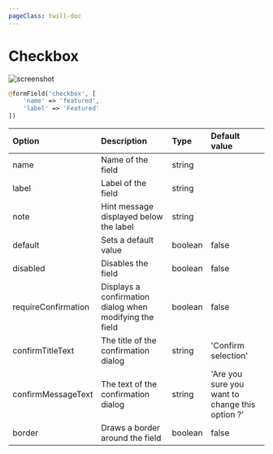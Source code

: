 ```yaml
---
pageClass: twill-doc
---
```


# Checkbox

![screenshot](/docs/_media/checkbox.png)

```php
@formField('checkbox', [
    'name' => 'featured',
    'label' => 'Featured'
])
```

| Option              | Description                                             | Type            | Default value |
| :------------------ |:--------------------------------------------------------| :-------------- | :------------ |
| name                | Name of the field                                       | string          |               |
| label               | Label of the field                                      | string          |               |
| note                | Hint message displayed below the label                  | string          |               |
| default             | Sets a default value                                    | boolean         | false         |
| disabled            | Disables the field                                      | boolean         | false         | 
| requireConfirmation | Displays a confirmation dialog when modifying the field | boolean         | false         |
| confirmTitleText    | The title of the confirmation dialog                    | string          | 'Confirm selection' |
| confirmMessageText  | The text of the confirmation dialog                     | string          | 'Are you sure you want to change this option ?' |
| border              | Draws a border around the field                         | boolean         | false         |
